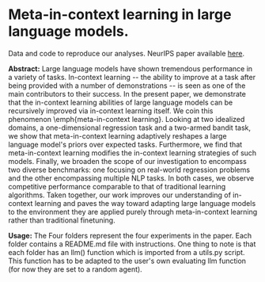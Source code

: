 # Meta-in-context learning in large language models. 
Data and code to reproduce our analyses. NeurIPS paper available [here](https://proceedings.neurips.cc/paper_files/paper/2023/file/cda04d7ea67ea1376bf8c6962d8541e0-Paper-Conference.pdf).

**Abstract:** Large language models have shown tremendous performance in a variety of tasks.  In-context learning  -- the ability to improve at a task after being provided with a number of demonstrations -- is seen as one of the main contributors to their success. In the present paper, we demonstrate that the in-context learning abilities of large language models can be recursively improved via in-context learning itself. We coin this phenomenon \emph{meta-in-context learning}. Looking at two idealized domains, a one-dimensional regression task and a two-armed bandit task, we show that meta-in-context learning adaptively reshapes a large language model's priors over expected tasks. Furthermore, we find that meta-in-context learning modifies the in-context learning strategies of such models. Finally, we broaden the scope of our investigation to encompass two diverse benchmarks: one focusing on real-world regression problems and the other encompassing multiple NLP tasks. In both cases, we observe competitive performance comparable to that of traditional learning algorithms. Taken together, our work improves our understanding of in-context learning and paves the way toward adapting large language models to the environment they are applied purely through meta-in-context learning rather than traditional finetuning.

**Usage:** The Four folders represent the four experiments in the paper. Each folder contains a README.md file with instructions. One thing to note is that each folder has an llm() function which is imported from a utils.py script. This function has to be adapted to the user's own evaluating llm function (for now they are set to a random agent). 
